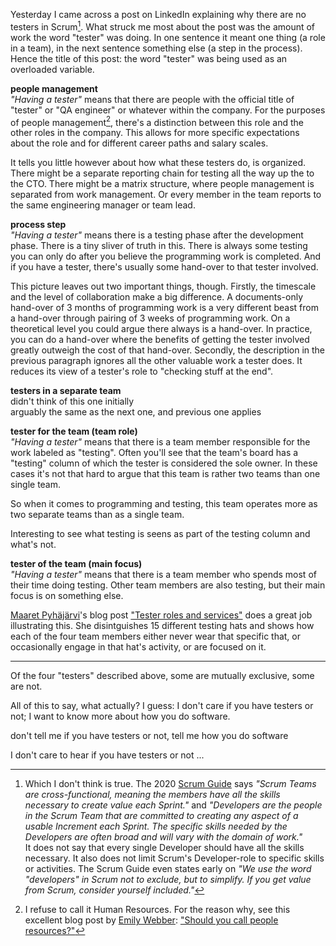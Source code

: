 <!--
.. title: "Tester" is an overloaded variable
.. slug: tester-is-an-overloaded-variable
.. date: 2022-08-03 17:12:25 UTC+02:00
.. tags: 
.. category: 
.. link: 
.. description: 
.. type: text
-->

Yesterday I came across a post on LinkedIn explaining why there are no testers in Scrum[^1]. What struck me most about the post was the amount of work the word "tester" was doing. In one sentence it meant one thing (a role in a team), in the next sentence something else (a step in the process). Hence the title of this post: the word "tester" was being used as an overloaded variable.

**people management**  
*"Having a tester"* means that there are people with the official title of "tester" or "QA engineer" or whatever within the company. For the purposes of people management[^2], there's a distinction between this role and the other roles in the company. This allows for more specific expectations about the role and for different career paths and salary scales.

<!-- TEASER_END -->

It tells you little however about how what these testers do, is organized. There might be a separate reporting chain for testing all the way up the to the CTO. There might be a matrix structure, where people management is separated from work management. Or every member in the team reports to the same engineering manager or team lead.


**process step**  
*"Having a tester"* means there is a testing phase after the development phase. There is a tiny sliver of truth in this. There is always some testing you can only do after you believe the programming work is completed. And if you have a tester, there's usually some hand-over to that tester involved.

This picture leaves out two important things, though. Firstly, the timescale and the level of collaboration make a big difference. A documents-only hand-over of 3 months of programming work is a very different beast from a hand-over through pairing of 3 weeks of programming work. On a theoretical level you could argue there always is a hand-over. In practice, you can do a hand-over where the benefits of getting the tester involved greatly outweigh the cost of that hand-over.
Secondly, the description in the previous paragraph ignores all the other valuable work a tester does. It reduces its view of a tester's role to "checking stuff at the end".


**testers in a separate team**  
didn't think of this one initially  
arguably the same as the next one, and previous one applies


**tester for the team (team role)**  
*"Having a tester"* means that there is a team member responsible for the work labeled as "testing". Often you'll see that the team's board has a "testing" column of which the tester is considered the sole owner. In these cases it's not that hard to argue that this team is rather two teams than one single team.

So when it comes to programming and testing, this team operates more as two separate teams than as a single team.

Interesting to see what testing is seens as part of the testing column and what's not.


**tester of the team (main focus)**  
*"Having a tester"* means that there is a team member who spends most of their time doing testing. Other team members are also testing, but their main focus is on something else.

[Maaret Pyhäjärvi](https://twitter.com/maaretp)'s blog post ["Tester roles and services"](https://visible-quality.blogspot.com/2021/07/tester-roles-and-services.html) does a great job illustrating this. She disintguishes 15 different testing hats and shows how each of the four team members either never wear that specific that, or occasionally engage in that hat's activity, or are focused on it.

--- 

Of the four "testers" described above, some are mutually exclusive, some are not.

All of this to say, what actually? I guess: I don't care if you have testers or not; I want to know more about how you do software.

don't tell me if you have testers or not, tell me how you do software

I don't care to hear if you have testers or not ...


[^1]: Which I don't think is true. The 2020 [Scrum Guide](https://scrumguides.org/scrum-guide.html) says *"Scrum Teams are cross-functional, meaning the members have all the skills necessary to create value each Sprint."* and *"Developers are the people in the Scrum Team that are committed to creating any aspect of a usable Increment each Sprint. The specific skills needed by the Developers are often broad and will vary with the domain of work."*  
It does not say that every single Developer should have all the skills necessary. It also does not limit Scrum's Developer-role to specific skills or activities. The Scrum Guide even states early on *"We use the word "developers" in Scrum not to exclude, but to simplify. If you get value from Scrum, consider yourself included."*

[^2]: I refuse to call it Human Resources. For the reason why, see this excellent blog post by [Emily Webber](https://emilywebber.co.uk/): ["Should you call people resources?"](https://emilywebber.co.uk/should-you-call-people-resources/)
